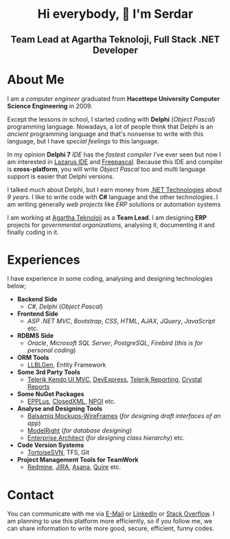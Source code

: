 # <h1 align="center">Hi everybody, 👋 I'm Serdar</h1>

<h2 align="center">Team Lead at Agartha Teknoloji, Full Stack .NET Developer</h2>

# About Me

I am a *computer engineer* graduated from **Hacettepe University Computer Science Engineering** in 2009.

Except the lessons in school, I started coding with **Delphi** (*Object Pascal*) programming language. Nowadays, a lot of people think that Delphi is an *ancient* programming language and that's nonsense to write with this language, but I have *special feelings* to this language.

In my opinion **Delphi 7** *IDE* has the *fastest compiler* I've ever seen but now I am interested in [Lazarus IDE](https://www.lazarus-ide.org/) and [Freepascal](https://www.freepascal.org/). Because this IDE and compiler is **cross-platform**, you will write *Object Pascal* too and multi language support is easier that Delphi versions.

I talked much about Delphi, but I earn money from [.NET Technologies](https://dotnet.microsoft.com/) about *9 years*. I like to write code with **C#** language and the other technologies. I am writing generally *web projects* like *ERP* solutions or automation systems

I am working at [Agartha Teknoloji](https://www.agarthateknoloji.com.tr/) as a **Team Lead**. I am designing **ERP** projects for *governmental organizations*, analysing it, documenting it and finally coding in it.

# Experiences

I have experience in some coding, analysing and designing technologies below;

 - **Backend Side**
    + *C#*, *Delphi* (*Object Pascal*)
 - **Frontend Side**
    + *ASP .NET MVC*, *Bootstrap*, *CSS*, *HTML*, *AJAX*, *JQuery*, *JavaScript* etc.
 - **RDBMS Side**
    + *Oracle*, *Microsoft SQL Server*, *PostgreSQL*, *Firebird* (*this is for personal coding*)
 - **ORM Tools**
    + [LLBLGen](https://www.llblgen.com/), Entity Framework
 - **Some 3rd Party Tools**
    + [Telerik Kendo UI MVC](https://demos.telerik.com/aspnet-mvc/), [DevExpress](https://www.devexpress.com/), [Telerik Reporting](https://www.telerik.com/products/reporting.aspx), [Crystal Reports](https://www.crystalreports.com/)
 - **Some NuGet Packages**
    + [EPPLus](https://epplussoftware.com/), [ClosedXML](https://github.com/ClosedXML/ClosedXML), [NPOI](https://www.nuget.org/packages/NPOI/) etc.
 - **Analyse and Designing Tools**
    + [Balsamiq Mockups-WireFrames](https://balsamiq.com/wireframes/) (*for designing draft interfaces of an app*)
    + [ModelRight](https://modelright.com/) (*for database designing*)
    + [Enterprise Architect](https://sparxsystems.com/products/ea/index.html) (*for designing class hierarchy*) etc.
 - **Code Version Systems**
    + [TortoiseSVN](https://tortoisesvn.net/), TFS, Git
 - **Project Management Tools for TeamWork**
    + [Redmine](https://www.redmine.org/), [JIRA](https://www.atlassian.com/software/jira), [Asana](https://app.asana.com/), [Quire](https://quire.io/) etc.
	
# Contact

You can communicate with me via [E-Mail](mailto:serdargul@outlook.com) or [LinkedIn](https://www.linkedin.com/in/serdar-g%C3%BCl-ba5352126/) or [Stack Overflow](https://stackoverflow.com/users/17190208/serdar-gul). I am planning to use this platform more efficiently, so if you follow me, we can share information to write more good, secure, efficient, funny codes.
